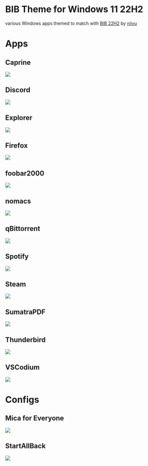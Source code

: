 # BIB Theme for Windows 11 22H2

various Windows apps themed to match with [BIB 22H2](https://www.deviantart.com/niivu/art/BIB-for-Windows-11-22H2-931572890) by [niivu](https://www.deviantart.com/niivu/)

# Apps

## Caprine
![](_Screenshots/caprine.png)

## Discord
![](_Screenshots/discord.png)

## Explorer
![](_Screenshots/explorer.png)

## Firefox
![](_Screenshots/firefox.png)

## foobar2000
![](_Screenshots/foobar2000.png)

## nomacs
![](_Screenshots/nomacs.png)

## qBittorrent
![](_Screenshots/qbittorrent.png)

## Spotify
![](_Screenshots/spotify.png)

## Steam
![](_Screenshots/steam.png)

## SumatraPDF
![](_Screenshots/sumatrapdf.png)

## Thunderbird
![](_Screenshots/thunderbird.png)

## VSCodium
![](_Screenshots/vscodium.png)

# Configs

## Mica for Everyone
![](_Screenshots/micaforeveryone.png)

## StartAllBack
![](_Screenshots/startallback.png)